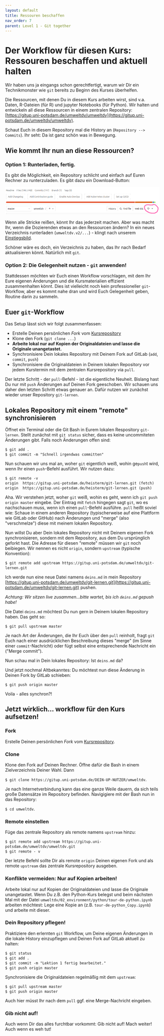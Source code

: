 ```yaml
---
layout: default
title: Ressouren beschaffen
nav_order: 7
parent: Level 1 - Git together
---
```


# Der Workflow für diesen Kurs: Ressouren beschaffen und aktuell halten

Wir haben uns ja eingangs schon gerechtfertigt, warum wir Dir ein Technikmonster
wie `git` bereits zu Beginn des Kurses überhelfen.

Die Ressourcen, mit denen Du in diesem Kurs arbeiten wirst, sind v.a. Daten,
R-Dateien (für R) und jupyter Notebooks (für Python). Wir halten und entwickeln
all diese Ressourcen in einem zentralen Repository: 
[https://gitup.uni-potsdam.de/umweltdv/umweltdv](https://gitup.uni-potsdam.de/umweltdv/umweltdv).

Schaut Euch in diesem Repository mal die History an (`Repository --> Commits`).
Ihr seht: Da ist ganz schön was in Bewegung.

## Wie kommt Ihr nun an diese Ressourcen?

### Option 1: Runterladen, fertig.

Es gibt die Möglichkeit, ein Repository schlicht und einfach auf Euren Rechner
zu runterzuladen. Es gibt dazu ein Download-Button:

![img](img/download.png)

Wenn alle Stricke reißen, könnt Ihr das jederzeit machen. Aber was macht Ihr,
wenn die Dozierenden etwas an den Ressourcen ändern? In ein neues Verzeichnis
runterladen (`umweltdv.v2/...`) - klingt nach unserem [Einstiegsbild](http://phdcomics.com/comics/archive/phd101212s.gif). 

Schöner wäre es doch, ein Verzeichnis zu haben, das Ihr nach Bedarf aktualisieren
könnt. Natürlich mit `git`.

### Option 2: Die Gelegenheit nutzen - `git` anwenden!

Stattdessen möchten wir Euch einen Workflow vorschlagen, mit dem Ihr Eure eigenen
Änderungen und die Kursmaterialien effizient zusammenhalten könnt. Dies ist 
vielleicht noch kein professioneller `git`-Workflow, aber es kommt nahe dran und
wird Euch Gelegenheit geben, Routine darin zu sammeln.

## Euer `git`-Workflow

Das Setup lässt sich wir folgt zusammenfassen:

- Erstelle Deinen persönlichen *Fork* vom [Kursrepository](https://gitup.uni-potsdam.de/umweltdv/git-lernen.git)
- Klone den Fork (`git clone ...`)
- **Arbeite lokal nur auf Kopien der Originaldateien und lasse die Originale unangetastet.**
- Synchronisiere Dein lokales Repository mit Deinem Fork auf GitLab (`add`, `commit`, `push`)
- Synchronisiere die Originaldateien in Deinem lokalen Repository vor jedem Kurstermin mit dem 
zentralen Kursrepository via `pull`.

Der letzte Schritt - der `pull`-Befehl - ist die eigentliche Neuheit. Bislang hast
Du nur mit `push` Änderungen auf Deinen Fork geeschoben. Wir schauen uns daher
den letzten Schritt etwas genauer an. Dafür nutzen wir zunächst wieder unser
Repository `git-lernen`.

## Lokales Repository mit einem "remote" synchronisieren

Öffnet ein Terminal oder die Git Bash in Eurem lokalen Respository `git-lernen`.
Stellt zunächst mit `git status` sicher, dass es keine uncommiteten Änderungen gibt.
Falls noch Änderungen offen sind:

```
$ git add .
$ git commit -m "Schnell irgendwas committen"
```

Nun schauen wir uns mal an, woher `git` eigentlich weiß, wohin ge`push`t wird, wenn
Ihr einen `push`-Befehl ausführt. Wir nutzen dazu:

```
$ git remote -v
origin	https://gitup.uni-potsdam.de/heisterm/git-lernen.git (fetch)
origin	https://gitup.uni-potsdam.de/heisterm/git-lernen.git (push)
```

Aha. Wir verstehen jetzt, woher `git` weiß, wohin es geht, wenn ich `git push origin master`
eingebe. Der Eintrag mit `fetch` hingegen sagt `git`, wo es nachschauen muss, 
wenn ich einen `pull`-Befehl ausführe. `pull` heißt soviel wie: Schaue in einem
anderen Repository (typischerweise auf eine Plattform wie GitLab oder GitHub) nach
Änderungen und "merge" (also "verschmelze") diese mit meinem lokalen Repository.

Nun willst Du aber Dein lokales Repository nicht mit Deinem eigenen Fork synchronisieren,
sondern mit dem Repository, aus dem Du ursprünglich geforkt hast. Die Adresse für 
diesen "remote" müssen wir `git` noch beibiegen. Wir nennen es nicht `origin`, sondern
`upstream` (typische Konvention):

```
$ git remote add upstream https://gitup.uni-potsdam.de/umweltdv/git-lernen.git
```

Ich werde nun eine neue Datei namens `deins.md` in mein Repository
[https://gitup.uni-potsdam.de/umweltdv/git-lernen.git](https://gitup.uni-potsdam.de/umweltdv/git-lernen.git)
 pushen.

*Achtung: Wir sitzen live zusammen...bitte wartet, bis ich `deins.md` gepush habe!*

Die Datei `deins.md` möchtest Du nun gern in Deinem lokalen Repository haben. Das geht so:

```
$ git pull upstream master
```

Je nach Art der Änderungen, die Ihr Euch über den `pull` reinholt, fragt `git` Euch nach einer
ausdrücklichen Beschreibung dieses "merge" (im Sinne einer `commit`-Nachricht) oder fügt selbst
eine entsprechende Nachricht ein ("Merge commit"). 

Nun schau mal in Dein lokales Repository: Ist `deins.md` da?

Und jetzt nochmal Altbekanntes: Du möchtest nun diese Änderung in Deinen Fork
by GitLab schieben:

```
$ git push origin master
```

Voila - alles synchron?!


## Jetzt wirklich... workflow für den Kurs aufsetzen!

### Fork

Erstelle Deinen persönlichen *Fork* vom [Kursrepository](https://gitup.uni-potsdam.de/umweltdv/umweltdv).

### Clone
Klone den Fork auf Deinen Rechner. Öffne dafür die Bash in einem Zielverzeichnis Deiner Wahl.
Dann

`$ git clone https://gitup.uni-potsdam.de/DEIN-UP-NUTZER/umweltdv`.

Je nach Internetverbindung kann das eine ganze Weile dauern, da sich teils große Datensätze im Repository befinden.
Navigigiere mit der Bash nun in das Repository:

`$ cd umweltdv`.

### Remote einstellen

Füge das zentrale Repository als remote namens `upstream` hinzu:

```
$ git remote add upstream https://gitup.uni-potsdam.de/umweltdv/umweltdv.git
$ git remote - v
```

Der letzte Befehl sollte Dir als remote `origin` Deinen eigenen Fork und als
remote `upstream` das zentrale Kursrepository ausgeben.

### Konflikte vermeiden: Nur auf Kopien arbeiten!

Arbeite lokal nur auf Kopien der Originaldateien und lasse die Originale unangetastet.
Wenn Du z.B. den Python-Kurs belegst und beim nächsten Mal mit der Datei
`umweltdv/02_environment/python/tour-de-python.ipynb` arbeiten möchtest: Lege eine
Kopie an (z.B. `tour-de-python_Copy.ipynb`) und arbeite mit dieser.

### Dein Repository pflegen!

Praktiziere den erlernten `git` Workflow, um Deine eigenen Änderungen in die
lokale History einzupflegen und Deinen Fork auf GitLab aktuell zu halten:

```
$ git status
$ git add .
$ git commit -m "Lektion 1 fertig bearbeitet."
$ git push origin master
```

Synchronisiere die Originaldateien regelmäßig mit dem `upstream`:

```
$ git pull upstream master
$ git push origin master
```

Auch hier müsst Ihr nach dem `pull` ggf. eine Merge-Nachricht eingeben.

### Gib nicht auf!

Auch wenn Dir das alles furchtbar vorkommt: Gib nicht auf! Mach weiter! Auch wenn es weh tut!
